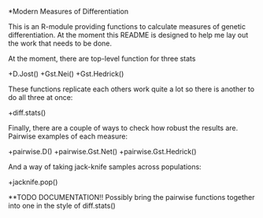 *Modern Measures of Differentiation

This is an R-module providing functions to calculate measures of 
genetic differentiation. At the moment this README is designed to help
me lay out the work that needs to be done. 

At the moment, there are top-level function for three stats

+D.Jost()
+Gst.Nei()
+Gst.Hedrick()

These functions replicate each others work quite a lot so
there is another to do all three at once:

+diff.stats()

Finally, there are a couple of ways to check how robust the results are.
Pairwise examples of each measure:

+pairwise.D()
+pairwise.Gst.Net()
+pairwise.Gst.Hedrick()

And a way of taking jack-knife samples across populations:

+jacknife.pop()

**TODO
DOCUMENTATION!!
Possibly bring the pairwise functions together into one in the style of diff.stats()












